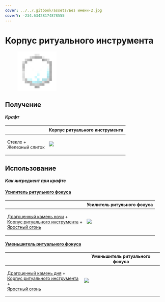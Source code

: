 ```yaml
---
cover: ../../.gitbook/assets/Без имени-2.jpg
coverY: -234.63428174878555
---
```


# Корпус ритуального инструмента

<figure><img src="../../.gitbook/assets/ritual_focus_minor_128.png" alt=""><figcaption></figcaption></figure>

## Получение

#### _Крафт_

| ㅤ                                  |  Корпус ритуального инструмента                     |
| ---------------------------------- | --------------------------------------------------- |
| <p>Стекло +<br>Железный слиток</p> | ![](../../.gitbook/assets/ritual\_focus\_minor.png) |

## Использование

#### _Как ингредиент при крафте_

#### [Усилитель ритульного фокуса](ritual_focus_greater.md)

| ㅤ                                                                                                                                                                                     |  Усилитель ритульного фокуса                          |
| ------------------------------------------------------------------------------------------------------------------------------------------------------------------------------------- | ----------------------------------------------------- |
| <p><a href="perk_gem_night.md">Драгоценный камень ночи</a> +<br><a href="ritual_focus_minor.md">Корпус ритуального инструмента</a> +<br><a href="fury_fire.md">Яростный огонь</a></p> | ![](../../.gitbook/assets/ritual\_focus\_greater.png) |

#### [Уменьшитель ритуального фокуса](ritual_focus_lesser.md)

| ㅤ                                                                                                                                                                                  |  Уменьшитель ритуального фокуса                      |
| ---------------------------------------------------------------------------------------------------------------------------------------------------------------------------------- | ---------------------------------------------------- |
| <p><a href="perk_gem_day.md">Драгоценный камень дня</a> +<br><a href="ritual_focus_minor.md">Корпус ритуального инструмента</a> +<br><a href="fury_fire.md">Яростный огонь</a></p> | ![](../../.gitbook/assets/ritual\_focus\_lesser.png) |

